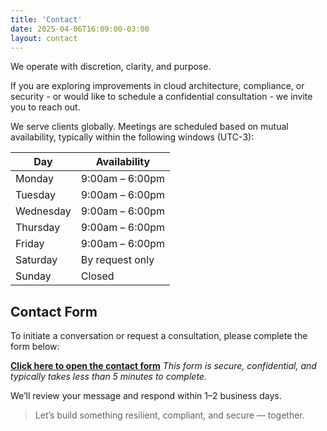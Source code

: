 ```yaml
---
title: 'Contact'
date: 2025-04-06T16:09:00-03:00
layout: contact
---
```


We operate with discretion, clarity, and purpose.

If you are exploring improvements in cloud architecture, compliance, or security - or would like to schedule a confidential consultation - we invite you to reach out.

We serve clients globally. Meetings are scheduled based on mutual availability, typically within the following windows (UTC-3):

| Day       | Availability     |
| --------- | ---------------- |
| Monday    | 9:00am – 6:00pm  |
| Tuesday   | 9:00am – 6:00pm  |
| Wednesday | 9:00am – 6:00pm  |
| Thursday  | 9:00am – 6:00pm  |
| Friday    | 9:00am – 6:00pm  |
| Saturday  | By request only  |
| Sunday    | Closed           |

## Contact Form

To initiate a conversation or request a consultation, please complete the form below:

[**Click here to open the contact form**](https://forms.office.com/r/nLanCPnTGe)
_This form is secure, confidential, and typically takes less than 5 minutes to complete._

We’ll review your message and respond within 1–2 business days.

> Let’s build something resilient, compliant, and secure — together.
